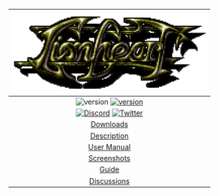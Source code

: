 |[![Lionheart Remake](title.png)](http://www.b3dgs.com/v7/page.php?lang=en&section=lionheart_remake)
| :---:
|![version](https://img.shields.io/badge/platform-windows%20%7C%20linux%20%7C%20android-lightgrey) [![version](https://img.shields.io/badge/version-1.1.0-blue)](https://github.com/b3dgs/lionheart-remake/releases/tag/v1.1.0)
|[![Discord](https://img.shields.io/badge/Discord-7289DA?style=for-the-badge&logo=discord&logoColor=white)](https://discord.gg/sNangenE6M) [![Twitter](https://img.shields.io/badge/Twitter-1DA1F2?style=for-the-badge&logo=twitter&logoColor=white)](https://twitter.com/b3dgs)
|[Downloads](Downloads.md)
|[Description](Description.md)
|[User Manual](UserManual.md)
|[Screenshots](Screenshots.md)
|[Guide](Guide.md)
|[Discussions](https://github.com/b3dgs/lionheart-remake/discussions)
